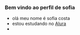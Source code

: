 ### Bem vindo ao perfil de sofia 

- olá meu nome é sofia costa
- estou estudando no [Alura](https://cursos.alura.com.br)
- 
